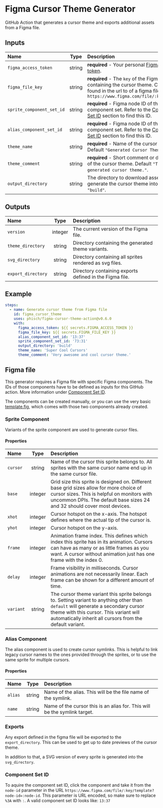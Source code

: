 # Figma Cursor Theme Generator
GitHub Action that generates a cursor theme and exports additional assets from a Figma file.

## Inputs

| Name | Type | Description |
| :- | :-: | :- |
| `figma_access_token` | string | **required** - Your personal [Figma access token](https://www.figma.com/developers/api#access-tokens). |
| `figma_file_key` | string | **required** - The `key` of the Figma file containing the cursor theme. Can be found in the url to of a figma file. `https://www.figma.com/file/:key/:title` |
| `sprite_component_set_id` | string | **required** - Figma node ID of the sprite component set. Refer to the [Component Set ID](#component-set-id) section to find this ID. |
| `alias_component_set_id` | string | **required** - Figma node ID of the alias component set. Refer to the [Component Set ID](#component-set-id) section to find this ID. |
| `theme_name` | string | **required** - Name of the cursor theme. Default `"Generated Cursor Theme"`. |
| `theme_comment` | string | **required** - Short comment or description of the cursor theme. Default `"This is a generated cursor theme."`. |
| `output_directory` | string | The directory to download assets and generate the cursor theme into. Default `"build"`. |

## Outputs
| Name | Type | Description |
| :- | :-: | :- |
| `version` | integer | The current version of the Figma file. |
| `theme_directory` | string | Directory containing the generated theme variants. |
| `svg_directory` | string | Directory containing all sprites rendered as svg files. |
| `export_directory` | string | Directory containing exports defined in the Figma file. |


## Example

```yml
steps:
  - name: Generate cursor theme from Figma file
    id: figma_cursor_theme
    uses: phisch/figma-cursor-theme-action@v0.6.0
    with:
      figma_access_token: ${{ secrets.FIGMA_ACCESS_TOKEN }}
      figma_file_key: ${{ secrets.FIGMA_FILE_KEY }}
      alias_component_set_id: '13:37'
      sprite_component_set_id: '73:31'
      output_directory: 'build'
      theme_name: 'Super Cool Cursors'
      theme_comment: 'Very awesome and cool cursor theme.'
```

## Figma file
This generator requires a Figma file with specific Figma components. The IDs of those components have to be defined as inputs for this GitHub action. More information under [Component Set ID](#component-set-id).

The components can be created manually, or you can use the very basic [template.fig](template.fig), which comes with those two components already created.

### Sprite Component
Variants of the sprite component are used to generate cursor files.

#### Properties
| Name | Type | Description |
| :- | :-: | :- |
| `cursor` | string | Name of the cursor this sprite belongs to. All sprites with the same cursor name end up in the same cursor file. |
| `base` | integer | Grid size this sprite is designed on. Different base grid sizes allow for more choice of cursor sizes. This is helpful on monitors with uncommon DPIs. The default base sizes 24 and 32 should cover most devices. |
| `xhot` | integer | Cursor hotspot on the x-axis. The hotspot defines where the actual tip of the cursor is. |
| `yhot` | integer | Cursor hotspot on the y-axis. |
| `frame` | integer | Animation frame index. This defines which index this sprite has in its animation. Cursors can have as many or as little frames as you want. A cursor without animation just has one frame with the index 0.|
| `delay` | integer | Frame visibility in milliseconds. Cursor animations are not necessarily linear. Each frame can be shown for a different amount of time. |
| `variant` | string | The cursor theme variant this sprite belongs to. Setting variant to anything other than `default` will generate a secondary cursor theme with this cursor. This variant will automatically inherit all cursors from the default variant. |

### Alias Component
The alias component is used to create cursor symlinks. This is helpful to link legacy cursor names to the ones provided through the sprites, or to use the same sprite for multiple cursors.

#### Properties
| Name | Type | Description |
| :- | :-: | :- |
| `alias` | string | Name of the alias. This will be the file name of the symlink. |
| `name` | string | Name of the cursor this is an alias for. This will be the symlink target. |

### Exports
Any export defined in the figma file will be exported to the `export_directory`. This can be used to get up to date previews of the cursor theme.

In addition to that, a SVG version of every sprite is generated into the `svg_directory`.

### Component Set ID
To aquire the component set ID, click the component and take it from the `node-id` parameter in the URL `https://www.figma.com/file/:key/template?node-id=:node-id`. This parameter is URL encoded, so make sure to replace `%3A` with `:`. A valid component set ID looks like: `13:37`